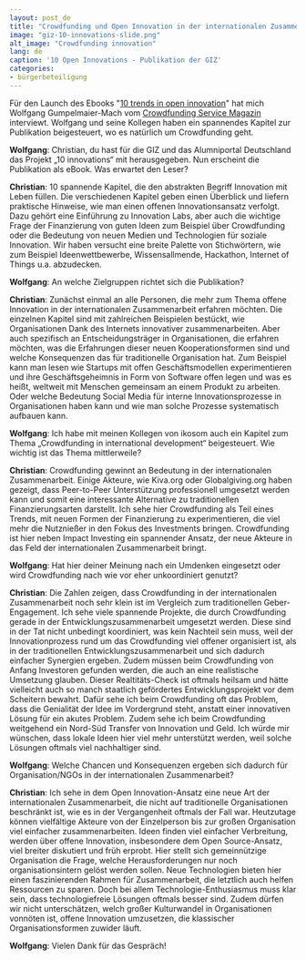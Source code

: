 ```yaml
---
layout: post_de
title: "Crowdfunding und Open Innovation in der internationalen Zusammenarbeit"
image: "giz-10-innovations-slide.png"
alt_image: "Crowdfunding innovation"
lang: de
caption: '10 Open Innovations - Publikation der GIZ'
categories:
- bürgerbeteiligung
---
```


Für den Launch des Ebooks "[10 trends in open innovation](https://10innovations.alumniportal.com/)" hat mich Wolfgang Gumpelmaier-Mach vom [Crowdfunding Service Magazin](http://crowdfunding-service.com/magazin/interview-crowdfunding-und-open-innovation-in-der-internationalen-zusammenarbeit/) interviewt. Wolfgang und seine Kollegen haben ein spannendes Kapitel zur Publikation beigesteuert, wo es natürlich um Crowdfunding geht.

**Wolfgang**: Christian, du hast für die GIZ und das Alumniportal Deutschland das Projekt „10 innovations“ mit herausgegeben. Nun erscheint die Publikation als eBook. Was erwartet den Leser?

**Christian**: 10 spannende Kapitel, die den abstrakten Begriff Innovation mit Leben füllen. Die verschiedenen Kapitel geben einen Überblick und liefern praktische Hinweise, wie man einen offenen Innovationsansatz verfolgt. Dazu gehört eine Einführung zu Innovation Labs, aber auch die wichtige Frage der Finanzierung von guten Ideen zum Beispiel über Crowdfunding oder die Bedeutung von neuen Medien und Technologien für soziale Innovation. Wir haben versucht eine breite Palette von Stichwörtern, wie zum Beispiel Ideenwettbewerbe, Wissensallmende, Hackathon, Internet of Things u.a. abzudecken.

**Wolfgang**: An welche Zielgruppen richtet sich die Publikation?

**Christian**: Zunächst einmal an alle Personen, die mehr zum Thema offene Innovation in der internationalen Zusammenarbeit erfahren möchten. Die einzelnen Kapitel sind mit zahlreichen Beispielen bestückt, wie Organisationen Dank des Internets innovativer zusammenarbeiten. Aber auch spezifisch an Entscheidungsträger in Organisationen, die erfahren möchten, was die Erfahrungen dieser neuen Kooperationsformen sind und welche Konsequenzen das für traditionelle Organisation hat. Zum Beispiel kann man lesen wie Startups mit offen Geschäftsmodellen experimentieren und ihre Geschäftsgeheimnis in Form von Software offen legen und was es heißt, weltweit mit Menschen gemeinsam an einem Produkt zu arbeiten. Oder welche Bedeutung Social Media für interne Innovationsprozesse in Organisationen haben kann und wie man solche Prozesse systematisch aufbauen kann.

**Wolfgang**: Ich habe mit meinen Kollegen von ikosom auch ein Kapitel zum Thema „Crowdfunding in international development“ beigesteuert. Wie wichtig ist das Thema mittlerweile?

**Christian**: Crowdfunding gewinnt an Bedeutung in der internationalen Zusammenarbeit. Einige Akteure, wie Kiva.org oder Globalgiving.org haben gezeigt, dass Peer-to-Peer Unterstützung professionell umgesetzt werden kann und somit eine interessante Alternative zu traditionellen Finanzierungsarten darstellt. Ich sehe hier Crowdfunding als Teil eines Trends, mit neuen Formen der Finanzierung zu experimentieren, die viel mehr die Nutznießer in den Fokus des Investments bringen. Crowdfunding ist hier neben Impact Investing ein spannender Ansatz, der neue Akteure in das Feld der internationalen Zusammenarbeit bringt.

**Wolfgang**: Hat hier deiner Meinung nach ein Umdenken eingesetzt oder wird Crowdfunding nach wie vor eher unkoordiniert genutzt?

**Christian**: Die Zahlen zeigen, dass Crowdfunding in der internationalen Zusammenarbeit noch sehr klein ist im Vergleich zum traditionellen Geber-Engagement. Ich sehe viele spannende Projekte, die durch Crowdfunding gerade in der Entwicklungszusammenarbeit umgesetzt werden. Diese sind in der Tat nicht unbedingt koordiniert, was kein Nachteil sein muss, weil der Innovationprozess rund um das Crowdfunding viel offener organisiert ist, als in der traditionellen Entwicklungszusammenarbeit und sich dadurch einfacher Synergien ergeben. Zudem müssen beim Crowdfunding von Anfang Investoren gefunden werden, die auch an eine realistische Umsetzung glauben. Dieser Realtitäts-Check ist oftmals heilsam und hätte vielleicht auch so manch staatlich gefördertes Entwicklungsprojekt vor dem Scheitern bewahrt. Dafür sehe ich beim Crowdfunding oft das Problem, dass die Genialität der Idee im Vordergrund steht, anstatt einer innovativen Lösung für ein akutes Problem. Zudem sehe ich beim Crowdfunding weitgehend ein Nord-Süd Transfer von Innovation und Geld. Ich würde mir wünschen, dass lokale Ideen hier viel mehr unterstützt werden, weil solche Lösungen oftmals viel nachhaltiger sind.

**Wolfgang**: Welche Chancen und Konsequenzen ergeben sich dadurch für Organisation/NGOs in der internationalen Zusammenarbeit?

**Christian**: Ich sehe in dem Open Innovation-Ansatz eine neue Art der internationalen Zusammenarbeit, die nicht auf traditionelle Organisationen beschränkt ist, wie es in der Vergangenheit oftmals der Fall war. Heutzutage können vielfältige Akteure von der Einzelperson bis zur großen Organisation viel einfacher zusammenarbeiten. Ideen finden viel einfacher Verbreitung, werden über offene Innovation, insbesondere dem Open Source-Ansatz, viel breiter diskutiert und früh erprobt. Hier stellt sich gemeinnützige Organisation die Frage, welche Herausforderungen nur noch organisationsintern gelöst werden sollen. Neue Technologien bieten hier einen faszinierenden Rahmen für Zusammenarbeit, die letztlich auch helfen Ressourcen zu sparen. Doch bei allem Technologie-Enthusiasmus muss klar sein, dass technologiefreie Lösungen oftmals besser sind. Zudem dürfen wir nicht unterschätzen, welch großer Kulturwandel in Organisationen vonnöten ist, offene Innovation umzusetzen, die klassischer Organisationsformen zuwider läuft.

**Wolfgang**: Vielen Dank für das Gespräch!
